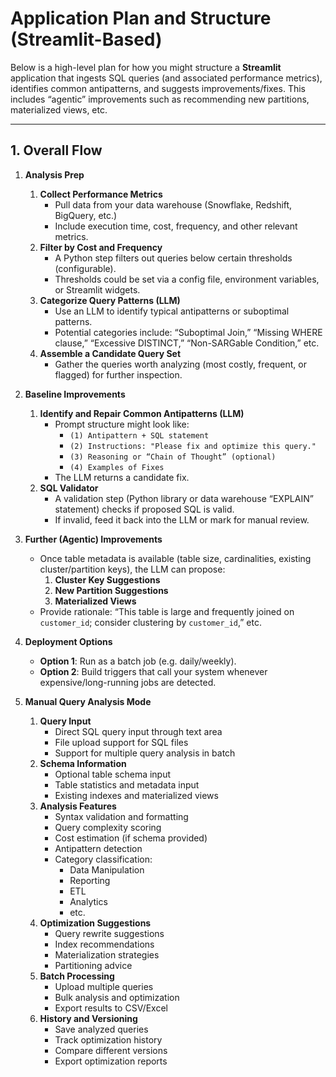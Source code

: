# Application Plan and Structure (Streamlit-Based)

Below is a high-level plan for how you might structure a **Streamlit** application that ingests SQL queries (and associated performance metrics), identifies common antipatterns, and suggests improvements/fixes. This includes “agentic” improvements such as recommending new partitions, materialized views, etc.

---

## 1. Overall Flow

1. **Analysis Prep**  
   1. **Collect Performance Metrics**  
      - Pull data from your data warehouse (Snowflake, Redshift, BigQuery, etc.)  
      - Include execution time, cost, frequency, and other relevant metrics.  
   2. **Filter by Cost and Frequency**  
      - A Python step filters out queries below certain thresholds (configurable).  
      - Thresholds could be set via a config file, environment variables, or Streamlit widgets.  
   3. **Categorize Query Patterns (LLM)**  
      - Use an LLM to identify typical antipatterns or suboptimal patterns.  
      - Potential categories include: “Suboptimal Join,” “Missing WHERE clause,” “Excessive DISTINCT,” “Non-SARGable Condition,” etc.  
   4. **Assemble a Candidate Query Set**  
      - Gather the queries worth analyzing (most costly, frequent, or flagged) for further inspection.

2. **Baseline Improvements**  
   1. **Identify and Repair Common Antipatterns (LLM)**  
      - Prompt structure might look like:  
        - `(1) Antipattern + SQL statement`  
        - `(2) Instructions: "Please fix and optimize this query."`  
        - `(3) Reasoning or “Chain of Thought” (optional)`  
        - `(4) Examples of Fixes`  
      - The LLM returns a candidate fix.  
   2. **SQL Validator**  
      - A validation step (Python library or data warehouse “EXPLAIN” statement) checks if proposed SQL is valid.  
      - If invalid, feed it back into the LLM or mark for manual review.

3. **Further (Agentic) Improvements**  
   - Once table metadata is available (table size, cardinalities, existing cluster/partition keys), the LLM can propose:  
     1. **Cluster Key Suggestions**  
     2. **New Partition Suggestions**  
     3. **Materialized Views**  
   - Provide rationale: “This table is large and frequently joined on `customer_id`; consider clustering by `customer_id`,” etc.

4. **Deployment Options**  
   - **Option 1**: Run as a batch job (e.g. daily/weekly).  
   - **Option 2**: Build triggers that call your system whenever expensive/long-running jobs are detected.

5. **Manual Query Analysis Mode**
   1. **Query Input**
      - Direct SQL query input through text area
      - File upload support for SQL files
      - Support for multiple query analysis in batch
   2. **Schema Information**
      - Optional table schema input
      - Table statistics and metadata input
      - Existing indexes and materialized views
   3. **Analysis Features**
      - Syntax validation and formatting
      - Query complexity scoring
      - Cost estimation (if schema provided)
      - Antipattern detection
      - Category classification:
        - Data Manipulation
        - Reporting
        - ETL
        - Analytics
        - etc.
   4. **Optimization Suggestions**
      - Query rewrite suggestions
      - Index recommendations
      - Materialization strategies
      - Partitioning advice
   5. **Batch Processing**
      - Upload multiple queries
      - Bulk analysis and optimization
      - Export results to CSV/Excel
   6. **History and Versioning**
      - Save analyzed queries
      - Track optimization history
      - Compare different versions
      - Export optimization reports


